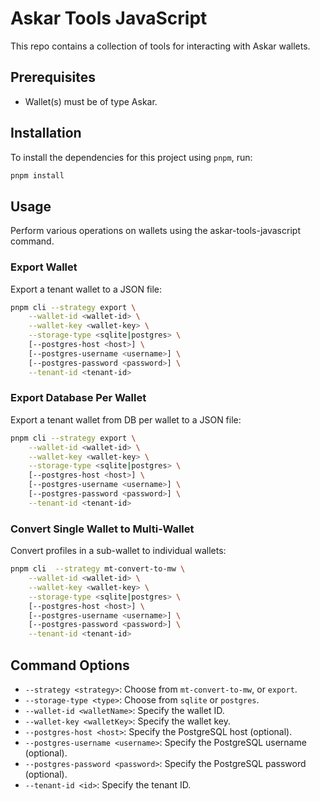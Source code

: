# Askar Tools JavaScript

This repo contains a collection of tools for interacting with Askar wallets.

## Prerequisites

- Wallet(s) must be of type Askar.

## Installation

To install the dependencies for this project using `pnpm`, run:

```bash
pnpm install
```

## Usage

Perform various operations on wallets using the askar-tools-javascript command.

### Export Wallet

Export a tenant wallet to a JSON file:
```bash
pnpm cli --strategy export \
    --wallet-id <wallet-id> \
    --wallet-key <wallet-key> \
    --storage-type <sqlite|postgres> \
    [--postgres-host <host>] \
    [--postgres-username <username>] \
    [--postgres-password <password>] \
    --tenant-id <tenant-id>
```

### Export Database Per Wallet

Export a tenant wallet from DB per wallet to a JSON file:
```bash
pnpm cli --strategy export \
    --wallet-id <wallet-id> \
    --wallet-key <wallet-key> \
    --storage-type <sqlite|postgres> \
    [--postgres-host <host>] \
    [--postgres-username <username>] \
    [--postgres-password <password>] \
    --tenant-id <tenant-id>
```

### Convert Single Wallet to Multi-Wallet

Convert profiles in a sub-wallet to individual wallets:
```bash
pnpm cli  --strategy mt-convert-to-mw \
    --wallet-id <wallet-id> \
    --wallet-key <wallet-key> \
    --storage-type <sqlite|postgres> \
    [--postgres-host <host>] \
    [--postgres-username <username>] \
    [--postgres-password <password>] \
    --tenant-id <tenant-id>
```

## Command Options

- `--strategy <strategy>`: Choose from `mt-convert-to-mw`, or `export`.
- `--storage-type <type>`: Choose from `sqlite` or `postgres`.
- `--wallet-id <walletName>`: Specify the wallet ID.
- `--wallet-key <walletKey>`: Specify the wallet key.
- `--postgres-host <host>`: Specify the PostgreSQL host (optional).
- `--postgres-username <username>`: Specify the PostgreSQL username (optional).
- `--postgres-password <password>`: Specify the PostgreSQL password (optional).
- `--tenant-id <id>`: Specify the tenant ID.